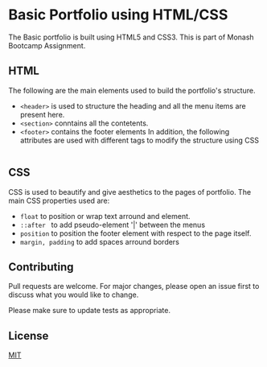 # Basic Portfolio using HTML/CSS

The Basic portfolio is built using HTML5 and CSS3. This is part of Monash Bootcamp Assignment.

## HTML

The following are the main elements used to build the portfolio's structure. 

*  ```<header>``` is used to structure the heading and all the menu items are present here.
* ```<section>``` conntains all the contetents.
* ```<footer>``` contains the footer elements
 In addition, the following attributes are used with different tags to modify the structure using CSS

```id, classes, and element
```

## CSS

CSS is used to beautify and give aesthetics to the pages of portfolio. The main CSS properties used are:
* ```float``` to position or wrap text arround and element.
* ```::after ``` to add pseudo-element '|' between the menus
* ```position``` to position the footer element with respect to the page itself.
* ```margin, padding``` to add spaces arround borders

## Contributing
Pull requests are welcome. For major changes, please open an issue first to discuss what you would like to change.

Please make sure to update tests as appropriate.

## License
[MIT](https://choosealicense.com/licenses/mit/)
